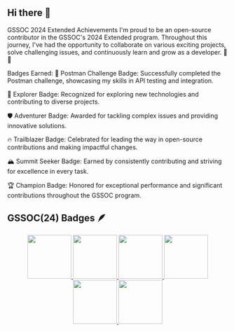 ## Hi there 👋
GSSOC 2024 Extended Achievements
I'm proud to be an open-source contributor in the GSSOC's 2024 Extended program. Throughout this journey, I've had the opportunity to collaborate on various exciting projects, solve challenging issues, and continuously learn and grow as a developer. 🚀🌐

Badges Earned:
🏅 Postman Challenge Badge: Successfully completed the Postman challenge, showcasing my skills in API testing and integration.

🧭 Explorer Badge: Recognized for exploring new technologies and contributing to diverse projects.

🛡️ Adventurer Badge: Awarded for tackling complex issues and providing innovative solutions.

🔥 Trailblazer Badge: Celebrated for leading the way in open-source contributions and making impactful changes.

🏔️ Summit Seeker Badge: Earned by consistently contributing and striving for excellence in every task.

🏆 Champion Badge: Honored for exceptional performance and significant contributions throughout the GSSOC program.
## GSSOC(24) Badges 🪶
<div style='display:flex; align-items:center; gap: 10px;' align='center'><a href="https://gssoc.girlscript.tech/leaderboard">
<img src="https://raw.githubusercontent.com/GSSoC24/Postman-Challenge/main/docs/assets/Postman%20White.png" width="100px" height="100px" /> 
  <img src="https://raw.githubusercontent.com/GSSoC24/Postman-Challenge/main/docs/assets/1.png" width="100px" height="100px" />
  <img src="https://raw.githubusercontent.com/GSSoC24/Postman-Challenge/main/docs/assets/2.png" width="100px" height="100px" />
  <img src="https://raw.githubusercontent.com/GSSoC24/Postman-Challenge/main/docs/assets/3.png" width="100px" height="100px" />
  <img src="https://raw.githubusercontent.com/GSSoC24/Postman-Challenge/main/docs/assets/4.png" width="100px" height="100px" />
   <img src="https://raw.githubusercontent.com/GSSoC24/Postman-Challenge/main/docs/assets/5.png" width="100px" height="100px" />
</div>


